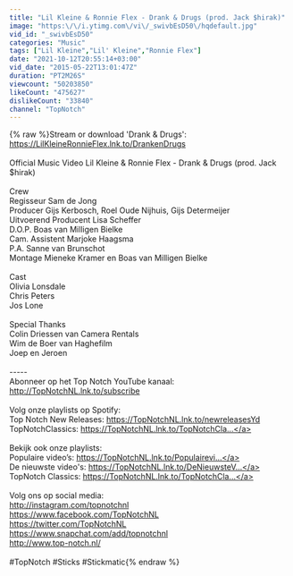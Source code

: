 ```yaml
---
title: "Lil Kleine & Ronnie Flex - Drank & Drugs (prod. Jack $hirak)"
image: "https:\/\/i.ytimg.com\/vi\/_swivbEsD50\/hqdefault.jpg"
vid_id: "_swivbEsD50"
categories: "Music"
tags: ["Lil Kleine","Lil' Kleine","Ronnie Flex"]
date: "2021-10-12T20:55:14+03:00"
vid_date: "2015-05-22T13:01:47Z"
duration: "PT2M26S"
viewcount: "50203850"
likeCount: "475627"
dislikeCount: "33840"
channel: "TopNotch"
---
```

{% raw %}Stream or download 'Drank &amp; Drugs': <a rel="nofollow" target="blank" href="https://LilKleineRonnieFlex.lnk.to/DrankenDrugs">https://LilKleineRonnieFlex.lnk.to/DrankenDrugs</a><br /><br />Official Music Video Lil Kleine &amp; Ronnie Flex - Drank &amp; Drugs (prod. Jack $hirak)<br /><br />Crew <br />Regisseur Sam de Jong<br />Producer Gijs Kerbosch, Roel Oude Nijhuis, Gijs Determeijer<br />Uitvoerend Producent Lisa Scheffer<br />D.O.P. Boas van Milligen Bielke<br />Cam. Assistent Marjoke Haagsma<br />P.A.  Sanne van Brunschot<br />Montage   Mieneke Kramer en Boas van Milligen Bielke<br /><br />Cast <br />Olivia Lonsdale <br />Chris Peters <br />Jos Lone <br /><br />Special Thanks <br />Colin Driessen van Camera Rentals<br />Wim de Boer van Haghefilm <br />Joep en Jeroen<br /><br />-----<br />Abonneer op het Top Notch YouTube kanaal: <a rel="nofollow" target="blank" href="http://TopNotchNL.lnk.to/subscribe">http://TopNotchNL.lnk.to/subscribe</a><br /><br />Volg onze playlists op Spotify:<br />Top Notch New Releases: <a rel="nofollow" target="blank" href="https://TopNotchNL.lnk.to/newreleasesYd">https://TopNotchNL.lnk.to/newreleasesYd</a><br />TopNotchClassics: <a rel="nofollow" target="blank" href="https://TopNotchNL.lnk.to/TopNotchCla...">https://TopNotchNL.lnk.to/TopNotchCla...</a><br /><br />Bekijk ook onze playlists:<br />Populaire video’s: <a rel="nofollow" target="blank" href="https://TopNotchNL.lnk.to/Populairevi...">https://TopNotchNL.lnk.to/Populairevi...</a><br />De nieuwste video's: <a rel="nofollow" target="blank" href="https://TopNotchNL.lnk.to/DeNieuwsteV...">https://TopNotchNL.lnk.to/DeNieuwsteV...</a><br />TopNotch Classics: <a rel="nofollow" target="blank" href="https://TopNotchNL.lnk.to/TopNotchCla...">https://TopNotchNL.lnk.to/TopNotchCla...</a><br /><br />Volg ons op social media:<br /><a rel="nofollow" target="blank" href="http://instagram.com/topnotchnl">http://instagram.com/topnotchnl</a> <br /><a rel="nofollow" target="blank" href="https://www.facebook.com/TopNotchNL">https://www.facebook.com/TopNotchNL</a> <br /><a rel="nofollow" target="blank" href="https://twitter.com/TopNotchNL">https://twitter.com/TopNotchNL</a> <br /><a rel="nofollow" target="blank" href="https://www.snapchat.com/add/topnotchnl">https://www.snapchat.com/add/topnotchnl</a><br /><a rel="nofollow" target="blank" href="http://www.top-notch.nl/">http://www.top-notch.nl/</a><br /><br />#TopNotch #Sticks #Stickmatic{% endraw %}
